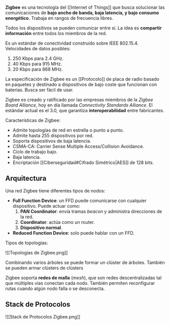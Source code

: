 **Zigbee** es una tecnología del [[Internet of Things]] que busca solucionar las comunicaciones de **bajo ancho de banda, baja latencia, y bajo consumo energético**. Trabaja en rangos de frecuencia libres.

Todos los dispositivos se pueden comunicar entre sí. La idea es **compartir información** entre todos los miembros de la red.

Es un estándar de conectividad construido sobre IEEE 802.15.4. Velocidades de datos posibles:

1. 250 Kbps para 2.4 GHz.
2. 40 Kbps para 915 MHz.
3. 20 Kbps para 868 MHz.

La especificación de Zigbee es un [[Protocolo]] de placa de radio basado en paquetes y destinado a dispositivos de bajo coste que funcionan con baterías. Busca ser fácil de usar.

Zigbee es creado y ratificado por las empresas miembros de la *Zigbee Board Alliance*, hoy en día llamada *Connectivity Standards Alliance*. El estándar actual es el 3.0, que garantiza **interoperabilidad** entre fabricantes.

Características de Zigbee:

- Admite topologías de red en estrella o punto a punto.
- Admite hasta 255 dispositivos por red.
- Soporta dispositivos de baja latencia.
- CSMA-CA: Carrier Sense Multiple Access/Collision Avoidance.
- Ciclo de trabajo bajo.
- Baja latencia.
- Encriptación [[Ciberseguridad#Cifrado Simétrico|AES]] de 128 bits.

## Arquitectura

Una red Zigbee tiene diferentes tipos de nodos:

- **Full Function Device**: un FFD puede comunicarse con cualquier dispositivo. Puede actuar como:
	1. **PAN Coordinator**: envía tramas *beacon* y administra direcciones de la red.
	2. **Coordinator**: actúa como un router.
	3. **Dispositivo normal**.
- **Reduced Function Device**: solo puede hablar con un FFD.

Tipos de topologías:

![[Topologías de Zigbee.png]]

Combinando varios árboles se puede formar un clúster de árboles. También se pueden armar clústers de clústers

Zigbee soporta **redes de malla** (*mesh*), que son redes descentralizadas tal que múltiples vías conectan cada nodo. También permiten reconfigurar rutas cuando algún nodo falla o se desconecta.

## Stack de Protocolos

![[Stack de Protocolos Zigbee.png]]

